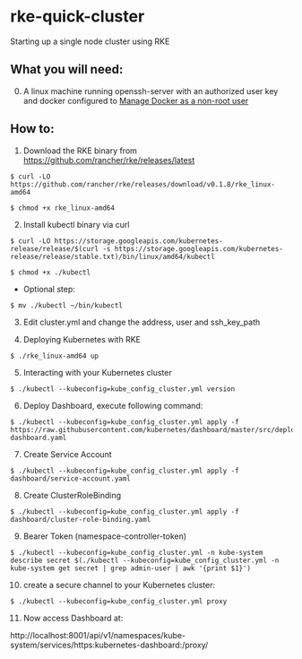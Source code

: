 # rke-quick-cluster
Starting up a single node cluster using RKE

## What you will need:

0. A linux machine running openssh-server with an authorized user key and docker configured to [Manage Docker as a non-root user](https://docs.docker.com/install/linux/linux-postinstall/#manage-docker-as-a-non-root-user)

## How to:

1. Download the RKE binary from https://github.com/rancher/rke/releases/latest
```
$ curl -LO https://github.com/rancher/rke/releases/download/v0.1.8/rke_linux-amd64
```
```
$ chmod +x rke_linux-amd64
```
2. Install kubectl binary via curl
```
$ curl -LO https://storage.googleapis.com/kubernetes-release/release/$(curl -s https://storage.googleapis.com/kubernetes-release/release/stable.txt)/bin/linux/amd64/kubectl
```
```
$ chmod +x ./kubectl
```
* Optional step:
```
$ mv ./kubectl ~/bin/kubectl
```
3. Edit cluster.yml and change the address, user and ssh_key_path

4. Deploying Kubernetes with RKE
```
$ ./rke_linux-amd64 up
```
5. Interacting with your Kubernetes cluster
```
$ ./kubectl --kubeconfig=kube_config_cluster.yml version
```
6. Deploy Dashboard, execute following command:
```
$ ./kubectl --kubeconfig=kube_config_cluster.yml apply -f https://raw.githubusercontent.com/kubernetes/dashboard/master/src/deploy/recommended/kubernetes-dashboard.yaml
```
7. Create Service Account
```
$ ./kubectl --kubeconfig=kube_config_cluster.yml apply -f dashboard/service-account.yaml
```
8. Create ClusterRoleBinding
```
$ ./kubectl --kubeconfig=kube_config_cluster.yml apply -f dashboard/cluster-role-binding.yaml
```
9. Bearer Token (namespace-controller-token)
```
$ ./kubectl --kubeconfig=kube_config_cluster.yml -n kube-system describe secret $(./kubectl --kubeconfig=kube_config_cluster.yml -n kube-system get secret | grep admin-user | awk '{print $1}')
```
10. create a secure channel to your Kubernetes cluster:
```
$ ./kubectl --kubeconfig=kube_config_cluster.yml proxy
```
11. Now access Dashboard at:

http://localhost:8001/api/v1/namespaces/kube-system/services/https:kubernetes-dashboard:/proxy/
